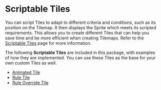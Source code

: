 # Scriptable Tiles

You can script Tiles to adapt to different criteria and conditions, such as its position on the Tilemap. It then displays the Sprite which meets its scripted requirements. This allows you to create different Tiles that can help you save time and be more efficient when creating Tilemaps. Refer to the [Scriptable Tiles](https://docs.unity3d.com/Manual/Tilemap-ScriptableTiles.html) page for more information.

The following **Scriptable Tiles** are included in this package, with examples of how they are implemented. You can use these Tiles as the base for your own custom Tiles as well.


- [Animated Tile](AnimatedTile.md)
- [Rule Tile](RuleTile.md)
- [Rule Override Tile](RuleOverrideTile.md)

